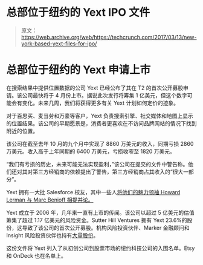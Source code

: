 # 总部位于纽约的 Yext IPO 文件 

> 原文：<https://web.archive.org/web/https://techcrunch.com/2017/03/13/new-york-based-yext-files-for-ipo/>

# 总部位于纽约的 Yext 申请上市

在搜索结果中提供位置数据的公司 Yext 已经公布了其在 T2 的首次公开募股申请。该公司最快将于 4 月份上市。据说此次发行将筹集 1 亿美元，但这个数字可能会有变化。未来几周，我们将获得更多有关 Yext 计划如何定价的迹象。

对于百思买、麦当劳和万豪等客户，Yext 负责搜索引擎、社交媒体和地图上显示的位置结果。该公司的早期愿景是，消费者更喜欢在不访问品牌网站的情况下找到附近的位置。

该公司在截至去年 10 月的九个月中实现了 8860 万美元的收入，同期亏损 2860 万美元。收入高于上年同期的 6400 万美元，亏损收窄至 1820 万美元。

“我们有亏损的历史，未来可能无法实现盈利，”该公司在提交的文件中警告称。他们还对其对第三方经销商的依赖提出了警告，第三方经销商占其收入的“很大一部分”。

Yext 拥有一大批 Salesforce 校友，其中一些人[将他们的魅力领袖 Howard Lerman 与 Marc Benioff 相提并论。](https://web.archive.org/web/20230129223131/https://techcrunch.com/2017/01/19/yext-hires-new-president-as-it-looks-to-ipo/)

Yext 成立于 2006 年，几年来一直有上市的传闻。该公司以超过 5 亿美元的估值筹集了超过 1.17 亿美元的风险资金。Sutter Hill Ventures 拥有 Yext 23.6%的股份，这导致了该公司的首次公开募股。机构风险投资伙伴、Marker 金融顾问和 Insight 风险投资伙伴也持有[大量股份](https://web.archive.org/web/20230129223131/https://www.crunchbase.com/organization/yext#/entity)。

这份文件将 Yext 列入了从初创公司到股票市场的纽约科技公司的入围名单。Etsy 和 OnDeck 也在名单上。